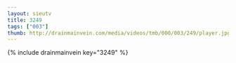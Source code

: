 ```yaml
--- 
layout: sieutv
title: 3249
tags: ["003"]
thumb: http://drainmainvein.com/media/videos/tmb/000/003/249/player.jpg
---
```

{% include drainmainvein key="3249" %} 
